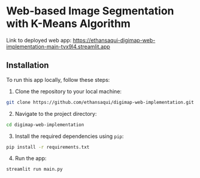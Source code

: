 # Web-based Image Segmentation with K-Means Algorithm 

Link to deployed web app: https://ethansaqui-digimap-web-implementation-main-tvx9l4.streamlit.app

## Installation
To run this app locally, follow these steps:

1. Clone the repository to your local machine:
```bash
git clone https://github.com/ethansaqui/digimap-web-implementation.git
```
2. Navigate to the project directory:
```bash
cd digimap-web-implementation
```
3. Install the required dependencies using `pip`:
```bash
pip install -r requirements.txt
```
4. Run the app:
```bash
streamlit run main.py
```
